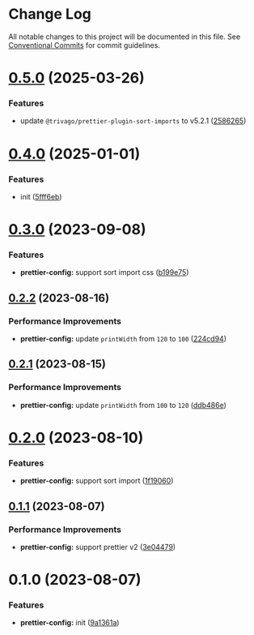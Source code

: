 # Change Log

All notable changes to this project will be documented in this file.
See [Conventional Commits](https://conventionalcommits.org) for commit guidelines.

# [0.5.0](https://github.com/senoteam/style-guide/compare/@senojs/prettier-config@0.4.0...@senojs/prettier-config@0.5.0) (2025-03-26)

### Features

- update `@trivago/prettier-plugin-sort-imports` to v5.2.1 ([2586265](https://github.com/senoteam/style-guide/commit/25862652c555d2e780a319a385b0a381c102f939))

# [0.4.0](https://github.com/senoteam/style-guide/compare/@senojs/prettier-config@0.3.0...@senojs/prettier-config@0.4.0) (2025-01-01)

### Features

- init ([5fff6eb](https://github.com/senoteam/style-guide/commit/5fff6ebffd00e108489235034443d9aa17ae081f))

# [0.3.0](https://github.com/senoteam/style-guide/compare/@senojs/prettier-config@0.2.2...@senojs/prettier-config@0.3.0) (2023-09-08)

### Features

- **prettier-config:** support sort import css ([b199e75](https://github.com/senoteam/style-guide/commit/b199e751422d8e5594296f7bebb2fa4d44a470ef))

## [0.2.2](https://github.com/senoteam/style-guide/compare/@senojs/prettier-config@0.2.1...@senojs/prettier-config@0.2.2) (2023-08-16)

### Performance Improvements

- **prettier-config:** update `printWidth` from `120` to `100` ([224cd94](https://github.com/senoteam/style-guide/commit/224cd943bb8753970bcbec5285623a988ce27e37))

## [0.2.1](https://github.com/senoteam/style-guide/compare/@senojs/prettier-config@0.2.0...@senojs/prettier-config@0.2.1) (2023-08-15)

### Performance Improvements

- **prettier-config:** update `printWidth` from `100` to `120` ([ddb486e](https://github.com/senoteam/style-guide/commit/ddb486edab054ce32621b5e9813552d61236a613))

# [0.2.0](https://github.com/senoteam/style-guide/compare/@senojs/prettier-config@0.1.1...@senojs/prettier-config@0.2.0) (2023-08-10)

### Features

- **prettier-config:** support sort import ([1f19060](https://github.com/senoteam/style-guide/commit/1f190601f48922bb6397af05f19d4502f9b814e6))

## [0.1.1](https://github.com/senoteam/style-guide/compare/@senojs/prettier-config@0.1.0...@senojs/prettier-config@0.1.1) (2023-08-07)

### Performance Improvements

- **prettier-config:** support prettier v2 ([3e04479](https://github.com/senoteam/style-guide/commit/3e0447968c111cc60bd1918065a1617985c26609))

# 0.1.0 (2023-08-07)

### Features

- **prettier-config:** init ([9a1361a](https://github.com/senoteam/style-guide/commit/9a1361ad4320cb156f79d20ce9516c21278cced4))
